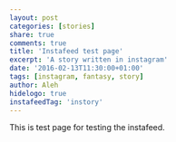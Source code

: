 ```yaml
---
layout: post
categories: [stories]
share: true
comments: true
title: 'Instafeed test page'
excerpt: 'A story written in instagram'
date: '2016-02-13T11:30:00+01:00'
tags: [instagram, fantasy, story]
author: Aleh
hidelogo: true
instafeedTag: 'instory'
---
```

This is test page for testing the instafeed.

<div id="instafeed"></div>